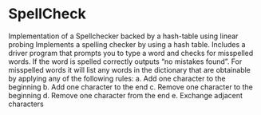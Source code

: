 # SpellCheck
Implementation of a Spellchecker backed by a hash-table using linear probing
Implements a spelling checker by using a hash table. 
Includes a driver program that prompts you to type a word and checks for misspelled words. 
If the word is spelled correctly outputs “no mistakes found”. 
For misspelled words it will list any words in the dictionary that are obtainable by applying any of the following rules:
a. Add one character to the beginning
b. Add one character to the end
c. Remove one character to the beginning 
d. Remove one character from the end
e. Exchange adjacent characters
